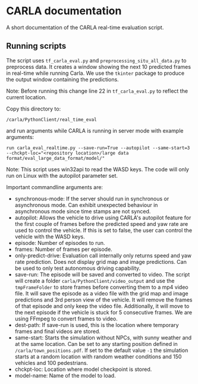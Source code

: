 # CARLA documentation
A short documentation of the CARLA real-time evaluation script.

## Running scripts
The script uses `tf_carla_eval.py` and `preprocessing_situ_all_data.py` to preprocess data. It creates a window showing the next 10 predicted frames in real-time while running Carla. We use the `tkinter` package to produce the output window containing the predictions.

Note: Before running this change line 22 in `tf_carla_eval.py` to reflect the current location.

Copy this directory to:
```
/carla/PythonClient/real_time_eval
```

and run arguments while CARLA is running in server mode with example arguments:
```
run carla_eval_realtime.py --save-run=True --autopilot --same-start=3 --chckpt-loc="<repository location>/large data format/eval_large_data_format/model/"
```

Note: This script uses win32api to read the WASD keys. The code will only run on Linux with the autopilot parameter set.

Important commandline arguments are:
  - synchronous-mode: If the server should run in synchronous or asynchronous mode. Can exhibit unexpected behaviour in asynchronous mode since time stamps are not synced.
  - autopilot: Allows the vehicle to drive using CARLA's autopilot feature for the first couple of frames before the predicted speed and yaw rate are used to control the vehicle. If this is set to false, the user can control the vehicle with the WASD keys.
  - episode: Number of episodes to run.
  - frames: Number of frames per episode.
  - only-predict-drive: Evaluation call internally only returns speed and yaw rate prediction. Does not display grid map and image predictions. Can be used to only test autonomous driving capability.
  - save-run: The episode will be saved and converted to video. The script will create a folder `carla/PythonClient/video_output` and use the `tmpFrameFolder` to store frames before converting them to a mp4 video file. It will save the episode as a video file with the grid map and image predictions and 3rd person view of the vehicle. It will remove the frames of that episode and only keep the video file. Additionally, it will move to the next episode if the vehicle is stuck for 5 consecutive frames. We are using FFmpeg to convert frames to video.
  - dest-path: If save-run is used, this is the location where temporary frames and final videos are stored.
  - same-start: Starts the simulation without NPCs, with sunny weather and at the same location. Can be set to any starting position defined in `/carla/town_positions.pdf`. If set to the default value `-1` the simulation starts at a random location with random weather conditions and 150 vehicles and 100 pedestrians.
  - chckpt-loc: Location where model checkpoint is stored.
  - model-name: Name of the model to load.
